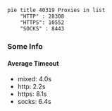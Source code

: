 
```mermaid
pie title 40319 Proxies in list
    "HTTP" : 28308
    "HTTPS": 10552
    "SOCKS" : 8443
```

### Some Info
#### Average Timeout

- mixed: 4.0s
- http: 2.2s
- https: 8.1s
- socks: 6.4s